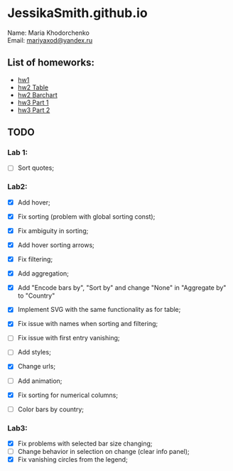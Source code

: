 # JessikaSmith.github.io
Name: Maria Khodorchenko  
Email: mariyaxod@yandex.ru  

## List of homeworks:
* [hw1](http://jessikasmith.github.io/hw1/)
* [hw2 Table](http://jessikasmith.github.io/hw2/table.html)
* [hw2 Barchart](http://jessikasmith.github.io/hw2/barchart.html)  
* [hw3 Part 1](http://jessikasmith.github.io/hw3/part1/hw3.html)
* [hw3 Part 2](http://jessikasmith.github.io/hw3/part2/hw3-part2.html)

## TODO

### Lab 1:
- [ ] Sort quotes;

### Lab2:
- [x] Add hover;
- [x] Fix sorting (problem with global sorting const);
- [x] Fix ambiguity in sorting;
- [x] Add hover sorting arrows;
- [x] Fix filtering;
- [x] Add aggregation;
- [x] Add "Encode bars by", "Sort by" and change "None" in "Aggregate by" to "Country"
- [x] Implement SVG with the same functionality as for table;
- [x] Fix issue with names when sorting and filtering;
- [ ] Fix issue with first entry vanishing;
- [ ] Add styles;
- [x] Change urls;
- [ ] Add animation;
- [x] Fix sorting for numerical columns;
- [ ] Color bars by country;


### Lab3:
- [x] Fix problems with selected bar size changing;
- [ ] Change behavior in selection on change (clear info panel);
- [x] Fix vanishing circles from the legend;

